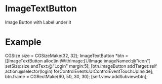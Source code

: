 ImageTextButton
===============

Image Button with Label under it

Example
===============

CGSize size = CGSizeMake(32, 32);
ImageTextButton *btn = [[ImageTextButton alloc]initWithImage:[UIImage imageNamed:@"icon"] setSize:size andText:@"Login" margin:5];
[btn.imageButton addTarget:self action:@selector(login) forControlEvents:UIControlEventTouchUpInside];
btn.frame = CGRectMake(60, 50, 30, 30);
[self.view addSubview:btn];
